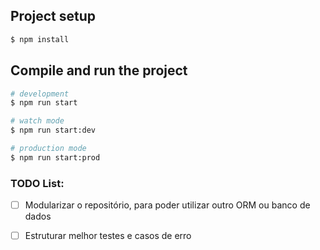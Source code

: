 ## Project setup

```bash
$ npm install
```

## Compile and run the project

```bash
# development
$ npm run start

# watch mode
$ npm run start:dev

# production mode
$ npm run start:prod
```

### TODO List:
- [ ] Modularizar o repositório, para poder utilizar outro ORM ou banco de dados
- [ ] Estruturar melhor testes e casos de erro

